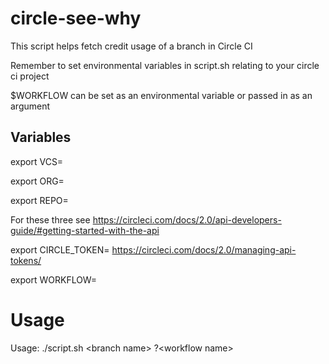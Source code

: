 # circle-see-why
This script helps fetch credit usage of a branch in Circle CI

Remember to set environmental variables in script.sh relating to your circle ci project

$WORKFLOW can be set as an environmental variable or passed in as an argument

## Variables
export VCS=

export ORG=

export REPO=

For these three see https://circleci.com/docs/2.0/api-developers-guide/#getting-started-with-the-api

export CIRCLE_TOKEN=<Personal API> https://circleci.com/docs/2.0/managing-api-tokens/

export WORKFLOW=

# Usage
Usage: ./script.sh \<branch name> ?\<workflow name>

